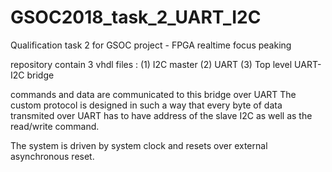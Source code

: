 # GSOC2018_task_2_UART_I2C
Qualification task 2 for GSOC project - FPGA realtime focus peaking

repository contain 3 vhdl files : 
  (1) I2C master
  (2) UART
  (3) Top level UART-I2C bridge
  
commands and data are communicated to this bridge over UART
The custom protocol is designed in such a way that every byte of data transmited over UART has to have address of the slave I2C as well as the read/write command.

The system is driven by system clock and resets over external asynchronous reset.
